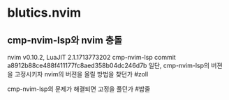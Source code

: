 
# blutics.nvim

## cmp-nvim-lsp와 nvim 충돌
nvim v0.10.2, LuaJIT 2.1.1713773202
cmp-nvim-lsp commit a8912b88ce488f411177fc8aed358b04dc246d7b
일단, cmp-nvim-lsp의 버젼을 고정시키자
nvim의 버젼을 올릴 방법을 찾던가 #zoll

cmp-nvim-lsp의 문제가 해결되면 고정을 풀던가 #밥줄


